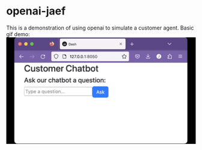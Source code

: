 # openai-jaef
This is a demonstration of using openai to simulate a customer agent. Basic gif demo:  
![demo gif](video1645913733.gif)